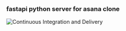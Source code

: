 ### fastapi python server for asana clone

![Continuous Integration and Delivery](https://github.com/ColeRutledge/asana_fastapi/workflows/Continuous%20Integration%20and%20Delivery/badge.svg?branch=master)
